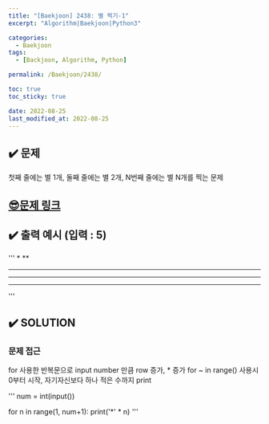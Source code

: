 ```yaml
---
title: "[Baekjoon] 2438: 별 찍기-1"
excerpt: "Algorithm|Baekjoon|Python3"

categories:
  - Baekjoon
tags:
  - [Backjoon, Algorithm, Python]

permalink: /Baekjoon/2438/

toc: true
toc_sticky: true

date: 2022-08-25
last_modified_at: 2022-08-25
---
```


## ✔️ 문제
첫째 줄에는 별 1개, 둘째 줄에는 별 2개, N번째 줄에는 별 N개를 찍는 문제

## [😎문제 링크](https://www.acmicpc.net/problem/2438)

## ✔️ 출력 예시 (입력 : 5)
'''
*
**
***
****
*****
'''

## ✔️ SOLUTION
### 문제 접근

for 사용한 반복문으로 input number 만큼 row 증가, * 증가
for ~ in range() 사용시 0부터 시작, 자기자신보다 하나 적은 수까지 print

'''
num = int(input())

for n in range(1, num+1):
    print('*' * n)
'''


